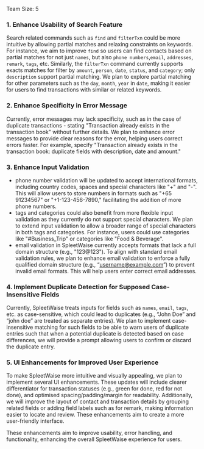 Team Size: 5

### 1. Enhance Usability of Search Feature
    
Search related commands such as `find` and `filterTxn` could be more intuitive by allowing partial matches and relaxing constraints on keywords. For instance, we aim to improve `find` so users can find contacts based on partial matches for not just `names`, but also `phone numbers`,`email`, `addresses`, `remark`, `tags`, etc. Similarly, the `filterTxn` command currently supports exacts matches for filter by `amount`, `person`, `date`, `status`, and `category`; only `description` support partial matching. We plan to explore partial matching for other parameters such as the `day`, `month`, `year` in `date`, making it easier for users to find transactions with similar or related keywords.

### 2. Enhance Specificity in Error Message

Currently, error messages may lack specificity, such as in the case of duplicate transactions - stating "Transaction already exists in the transaction book" without further details. We plan to enhance error messages to provide clear reasons for the error, helping users correct errors faster. For example, specify "Transaction already exists in the transaction book: duplicate fields with description, date and amount."

### 3. Enhance Input Validation

- phone number validation will be updated to accept international formats, including country codes, spaces and special characters like "+" and "-". This will allow users to store numbers in formats such as "+65 91234567" or "+1-123-456-7890," facilitating the addition of more phone numbers.
- tags and categories could also benefit from more flexible input validation as they currently do not support special characters. We plan to extend input validation to allow a broader range of special characters in both tags and categories. For instance, users could use categories like "#Business_Trip" or categories like "Food & Beverage".
- email validation in SpleetWaise currently accepts formats that lack a full domain structure (e.g., "123@123"). To align with standard email validation rules, we plan to enhance email validation to enforce a fully qualified domain structure (e.g., “username@example.com”) to prevent invalid email formats. This will help users enter correct email addresses.

### 4. Implement Duplicate Detection for Supposed Case-Insensitive Fields

Currently, SpleetWaise treats inputs for fields such as `names`, `email`, `tags`, etc. as case-sensitive, which could lead to duplicates (e.g., “John Doe” and “john doe” are treated as separate entries). We plan to implement case-insensitive matching for such fields to be able to warn users of duplicate entries such that when a potential duplicate is detected based on case differences, we will provide a prompt allowing users to confirm or discard the duplicate entry.

### 5. UI Enhancements for Improved User Experience
To make SpleetWaise more intuitive and visually appealing, we plan to implement several UI enhancements. These updates will include clearer differentiator for transaction statuses (e.g., green for done, red for not done), and optimised spacing/padding/margin for readability. Additionally, we will improve the layout of contact and transaction details by grouping related fields or adding field labels such as for remark, making information easier to locate and review. These enhancements aim to create a more user-friendly interface.

These enhancements aim to improve usability, error handling, and functionality, enhancing the overall SpleetWaise experience for users.
